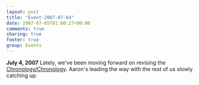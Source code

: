 ```yaml
---
layout: post
title: "Event-2007-07-04"
date: 2007-07-05T01:00:27+00:00
comments: true
sharing: true
footer: true
group: Events
---
```


**July 4, 2007** Lately, we've been moving forward on revising the [Chronology/Chronology](/chronology/chronology). Aaron's leading the way with the rest of us slowly catching up.
